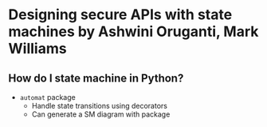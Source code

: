 # Designing secure APIs with state machines by Ashwini Oruganti, Mark Williams
## How do I state machine in Python?
* `automat` package
  * Handle state transitions using decorators
  * Can generate a SM diagram with package
